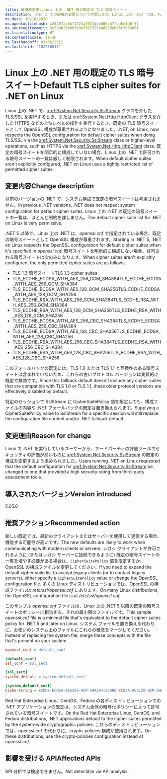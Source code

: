 ```yaml
---
title: 破壊的変更:Linux 上の .NET 用の既定の TLS 暗号スイート
description: .NET 5 での破壊的変更について学習します。Linux 上の .NET では、TLS/SSL の実行時に既定の暗号スイートとして OpenSSL 構成が尊重されるようになりました。
ms.date: 10/16/2020
ms.openlocfilehash: c28207aa5bf4324a7921deb006c57fbd5e1d6f5f
ms.sourcegitcommit: 9c589b25b005b9a7f87327646020eb85c3b6306f
ms.translationtype: HT
ms.contentlocale: ja-JP
ms.lasthandoff: 03/06/2021
ms.locfileid: "102256817"
---
```

# <a name="default-tls-cipher-suites-for-net-on-linux"></a><span data-ttu-id="3fa57-103">Linux 上の .NET 用の既定の TLS 暗号スイート</span><span class="sxs-lookup"><span data-stu-id="3fa57-103">Default TLS cipher suites for .NET on Linux</span></span>

<span data-ttu-id="3fa57-104">Linux 上の .NET で、<xref:System.Net.Security.SslStream> クラスを介した TLS/SSL を実行するとき、または <xref:System.Net.Http.HttpClient> クラスを介した HTTPS などの上位レベルの操作を実行するとき、既定の TLS 暗号スイートとして OpenSSL 構成が尊重されるようになりました。</span><span class="sxs-lookup"><span data-stu-id="3fa57-104">.NET, on Linux, now respects the OpenSSL configuration for default cipher suites when doing TLS/SSL via the <xref:System.Net.Security.SslStream> class or higher-level operations, such as HTTPS via the <xref:System.Net.Http.HttpClient> class.</span></span> <span data-ttu-id="3fa57-105">既定の暗号スイートを明示的に構成していない場合、Linux 上の .NET で許可される暗号スイートの一覧は厳しく制限されます。</span><span class="sxs-lookup"><span data-stu-id="3fa57-105">When default cipher suites aren't explicitly configured, .NET on Linux uses a tightly restricted list of permitted cipher suites.</span></span>

## <a name="change-description"></a><span data-ttu-id="3fa57-106">変更内容</span><span class="sxs-lookup"><span data-stu-id="3fa57-106">Change description</span></span>

<span data-ttu-id="3fa57-107">以前のバージョンの .NET で、システム構成で既定の暗号スイートは考慮されません。</span><span class="sxs-lookup"><span data-stu-id="3fa57-107">In previous .NET versions, .NET does not respect system configuration for default cipher suites.</span></span> <span data-ttu-id="3fa57-108">Linux 上の .NET の既定の暗号スイートの一覧は、ほとんど制約を課しません。</span><span class="sxs-lookup"><span data-stu-id="3fa57-108">The default cipher suite list for .NET on Linux is very permissive.</span></span>

<span data-ttu-id="3fa57-109">.NET 5 以降で、Linux 上の .NET は、*openssl.cnf* で指定されている場合、既定の暗号スイートとして OpenSSL 構成が尊重されます。</span><span class="sxs-lookup"><span data-stu-id="3fa57-109">Starting in .NET 5, .NET on Linux respects the OpenSSL configuration for default cipher suites when it's specified in *openssl.cnf*.</span></span> <span data-ttu-id="3fa57-110">暗号スイートを明示的に構成しない場合、許可される暗号スイートは次のみになります。</span><span class="sxs-lookup"><span data-stu-id="3fa57-110">When cipher suites aren't explicitly configured, the only permitted cipher suites are as follows:</span></span>

- <span data-ttu-id="3fa57-111">TLS 1.3 暗号スイート</span><span class="sxs-lookup"><span data-stu-id="3fa57-111">TLS 1.3 cipher suites</span></span>
- <span data-ttu-id="3fa57-112">TLS_ECDHE_ECDSA_WITH_AES_256_GCM_SHA384</span><span class="sxs-lookup"><span data-stu-id="3fa57-112">TLS_ECDHE_ECDSA_WITH_AES_256_GCM_SHA384</span></span>
- <span data-ttu-id="3fa57-113">TLS_ECDHE_ECDSA_WITH_AES_128_GCM_SHA256</span><span class="sxs-lookup"><span data-stu-id="3fa57-113">TLS_ECDHE_ECDSA_WITH_AES_128_GCM_SHA256</span></span>
- <span data-ttu-id="3fa57-114">TLS_ECDHE_RSA_WITH_AES_256_GCM_SHA384</span><span class="sxs-lookup"><span data-stu-id="3fa57-114">TLS_ECDHE_RSA_WITH_AES_256_GCM_SHA384</span></span>
- <span data-ttu-id="3fa57-115">TLS_ECDHE_RSA_WITH_AES_128_GCM_SHA256</span><span class="sxs-lookup"><span data-stu-id="3fa57-115">TLS_ECDHE_RSA_WITH_AES_128_GCM_SHA256</span></span>
- <span data-ttu-id="3fa57-116">TLS_ECDHE_ECDSA_WITH_AES_256_CBC_SHA384</span><span class="sxs-lookup"><span data-stu-id="3fa57-116">TLS_ECDHE_ECDSA_WITH_AES_256_CBC_SHA384</span></span>
- <span data-ttu-id="3fa57-117">TLS_ECDHE_ECDSA_WITH_AES_128_CBC_SHA256</span><span class="sxs-lookup"><span data-stu-id="3fa57-117">TLS_ECDHE_ECDSA_WITH_AES_128_CBC_SHA256</span></span>
- <span data-ttu-id="3fa57-118">TLS_ECDHE_RSA_WITH_AES_256_CBC_SHA384</span><span class="sxs-lookup"><span data-stu-id="3fa57-118">TLS_ECDHE_RSA_WITH_AES_256_CBC_SHA384</span></span>
- <span data-ttu-id="3fa57-119">TLS_ECDHE_RSA_WITH_AES_128_CBC_SHA256</span><span class="sxs-lookup"><span data-stu-id="3fa57-119">TLS_ECDHE_RSA_WITH_AES_128_CBC_SHA256</span></span>

<span data-ttu-id="3fa57-120">このフォールバックの既定には、TLS 1.0 または TLS 1.1 と互換性のある暗号スイートは含まれていないため、これらの古いプロトコル バージョンは実質的に既定で無効です。</span><span class="sxs-lookup"><span data-stu-id="3fa57-120">Since this fallback default doesn't include any cipher suites that are compatible with TLS 1.0 or TLS 1.1, these older protocol versions are effectively disabled by default.</span></span>

<span data-ttu-id="3fa57-121">特定のセッションで SslStream に CipherSuitePolicy 値を指定しても、構成ファイルの内容や .NET フォールバックの既定は置き換えられます。</span><span class="sxs-lookup"><span data-stu-id="3fa57-121">Supplying a CipherSuitePolicy value to SslStream for a specific session will still replace the configuration file content and/or .NET fallback default.</span></span>

## <a name="reason-for-change"></a><span data-ttu-id="3fa57-122">変更理由</span><span class="sxs-lookup"><span data-stu-id="3fa57-122">Reason for change</span></span>

<span data-ttu-id="3fa57-123">Linux で .NET を実行しているユーザーから、サードパーティの評価ツールでセキュリティの評価が高いものに <xref:System.Net.Security.SslStream> の既定の構成を変更するよう求められました。</span><span class="sxs-lookup"><span data-stu-id="3fa57-123">Users running .NET on Linux requested that the default configuration for <xref:System.Net.Security.SslStream> be changed to one that provided a high security rating from third-party assessment tools.</span></span>

## <a name="version-introduced"></a><span data-ttu-id="3fa57-124">導入されたバージョン</span><span class="sxs-lookup"><span data-stu-id="3fa57-124">Version introduced</span></span>

<span data-ttu-id="3fa57-125">5.0</span><span class="sxs-lookup"><span data-stu-id="3fa57-125">5.0</span></span>

## <a name="recommended-action"></a><span data-ttu-id="3fa57-126">推奨アクション</span><span class="sxs-lookup"><span data-stu-id="3fa57-126">Recommended action</span></span>

<span data-ttu-id="3fa57-127">新しい既定では、最新のクライアントまたはサーバーを使用して通信する場合、機能する可能性が高いです。</span><span class="sxs-lookup"><span data-stu-id="3fa57-127">The new defaults are likely to work when communicating with modern clients or servers.</span></span> <span data-ttu-id="3fa57-128">レガシ クライアントが許可されるように (またはレガシ サーバーに接続できるように) 既定の暗号スイートの一覧を増やす必要がある場合は、`CipherSuitePolicy` 値を指定するか、OpenSSL の構成ファイルを変更してください。</span><span class="sxs-lookup"><span data-stu-id="3fa57-128">If you need to expand the default cipher suite list to accept legacy clients (or to contact legacy servers), either specify a `CipherSuitePolicy` value or change the OpenSSL configuration file.</span></span> <span data-ttu-id="3fa57-129">多くの Linux ディストリビューションでは、OpenSSL の構成ファイルは */etc/ssl/openssl.cnf* にあります。</span><span class="sxs-lookup"><span data-stu-id="3fa57-129">On many Linux distributions, the OpenSSL configuration file is at */etc/ssl/openssl.cnf*.</span></span>

<span data-ttu-id="3fa57-130">このサンプル *openssl.cnf* ファイルは、Linux 上の .NET 5 以降の既定の暗号スイートのポリシーに相当する、それの最小限のファイルです。</span><span class="sxs-lookup"><span data-stu-id="3fa57-130">This sample *openssl.cnf* file is a minimal file that's equivalent to the default cipher suites policy for .NET 5 and later on Linux.</span></span> <span data-ttu-id="3fa57-131">システム ファイルを置き換える代わりに、お使いのシステム上のファイルにこれらの概念をマージしてください。</span><span class="sxs-lookup"><span data-stu-id="3fa57-131">Instead of replacing the system file, merge these concepts with the file that's present on your system.</span></span>

```ini
openssl_conf = default_conf

[default_conf]
ssl_conf = ssl_sect

[ssl_sect]
system_default = system_default_sect

[system_default_sect]
CipherString = ECDHE-ECDSA-AES256-GCM-SHA384:ECDHE-ECDSA-AES128-GCM-SHA256:ECDHE-RSA-AES256-GCM-SHA384:ECDHE-RSA-AES128-GCM-SHA256:ECDHE-ECDSA-AES256-SHA384:ECDHE-ECDSA-AES128-SHA256:ECDHE-RSA-AES256-SHA384:ECDHE-RSA-AES128-SHA256
```

<span data-ttu-id="3fa57-132">Red Hat Enterprise Linux、CentOS、Fedora の各ディストリビューションでの .NET アプリケーションの既定は、システム全体の暗号化ポリシーによって許可されている暗号スイートです。</span><span class="sxs-lookup"><span data-stu-id="3fa57-132">On the Red Hat Enterprise Linux, CentOS, and Fedora distributions, .NET applications default to the cipher suites permitted by the system-wide cryptographic policies.</span></span> <span data-ttu-id="3fa57-133">これらのディストリビューションでは、*openssl.cnf* の代わりに、crypto-policies 構成が使用されます。</span><span class="sxs-lookup"><span data-stu-id="3fa57-133">On these distributions, use the crypto-policies configuration instead of *openssl.cnf*.</span></span>

## <a name="affected-apis"></a><span data-ttu-id="3fa57-134">影響を受ける API</span><span class="sxs-lookup"><span data-stu-id="3fa57-134">Affected APIs</span></span>

<span data-ttu-id="3fa57-135">API 分析では検出できません。</span><span class="sxs-lookup"><span data-stu-id="3fa57-135">Not detectible via API analysis.</span></span>

<!--

### Affected APIs

- Not detectible via API analysis.

### Category

- Cryptography
- Security

-->
